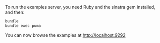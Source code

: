 To run the examples server, you need Ruby and the sinatra gem installed, and
then:

```bash
bundle
bundle exec puma
```

You can now browse the examples at [http://localhost:9292](http://localhost:9292)